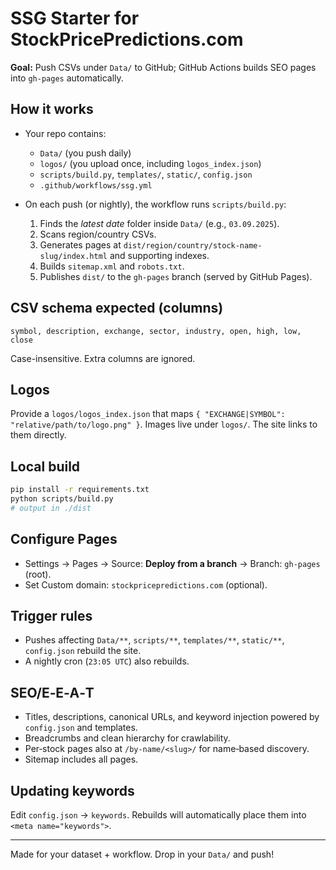 # SSG Starter for StockPricePredictions.com

**Goal:** Push CSVs under `Data/` to GitHub; GitHub Actions builds SEO pages into `gh-pages` automatically.

## How it works
- Your repo contains:
  - `Data/` (you push daily)
  - `logos/` (you upload once, including `logos_index.json`)
  - `scripts/build.py`, `templates/`, `static/`, `config.json`
  - `.github/workflows/ssg.yml`

- On each push (or nightly), the workflow runs `scripts/build.py`:
  1. Finds the *latest date* folder inside `Data/` (e.g., `03.09.2025`).
  2. Scans region/country CSVs.
  3. Generates pages at `dist/region/country/stock-name-slug/index.html` and supporting indexes.
  4. Builds `sitemap.xml` and `robots.txt`.
  5. Publishes `dist/` to the `gh-pages` branch (served by GitHub Pages).

## CSV schema expected (columns)
`symbol, description, exchange, sector, industry, open, high, low, close`

Case-insensitive. Extra columns are ignored.

## Logos
Provide a `logos/logos_index.json` that maps `{ "EXCHANGE|SYMBOL": "relative/path/to/logo.png" }`.
Images live under `logos/`. The site links to them directly.

## Local build
```bash
pip install -r requirements.txt
python scripts/build.py
# output in ./dist
```

## Configure Pages
- Settings → Pages → Source: **Deploy from a branch** → Branch: `gh-pages` (root).
- Set Custom domain: `stockpricepredictions.com` (optional).

## Trigger rules
- Pushes affecting `Data/**`, `scripts/**`, `templates/**`, `static/**`, `config.json` rebuild the site.
- A nightly cron (`23:05 UTC`) also rebuilds.

## SEO/E‑E‑A‑T
- Titles, descriptions, canonical URLs, and keyword injection powered by `config.json` and templates.
- Breadcrumbs and clean hierarchy for crawlability.
- Per‑stock pages also at `/by-name/<slug>/` for name‑based discovery.
- Sitemap includes all pages.

## Updating keywords
Edit `config.json` → `keywords`. Rebuilds will automatically place them into `<meta name="keywords">`.

---

Made for your dataset + workflow. Drop in your `Data/` and push!
